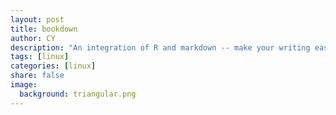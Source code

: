 ```yaml
---
layout: post
title: bookdown
author: CY
description: "An integration of R and markdown -- make your writing easier"
tags: [linux]
categories: [linux]
share: false
image:
  background: triangular.png
---
```



